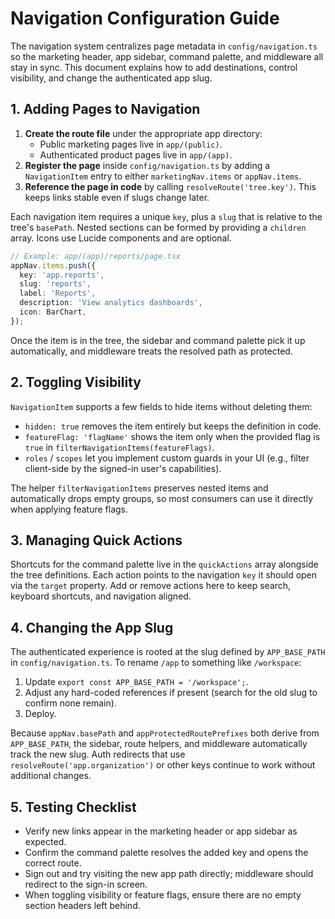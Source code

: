 # Navigation Configuration Guide

The navigation system centralizes page metadata in `config/navigation.ts` so the marketing header, app sidebar, command palette, and middleware all stay in sync. This document explains how to add destinations, control visibility, and change the authenticated app slug.

## 1. Adding Pages to Navigation

1. **Create the route file** under the appropriate app directory:
   - Public marketing pages live in `app/(public)`.
   - Authenticated product pages live in `app/(app)`.
2. **Register the page** inside `config/navigation.ts` by adding a `NavigationItem` entry to either `marketingNav.items` or `appNav.items`.
3. **Reference the page in code** by calling `resolveRoute('tree.key')`. This keeps links stable even if slugs change later.

Each navigation item requires a unique `key`, plus a `slug` that is relative to the tree's `basePath`. Nested sections can be formed by providing a `children` array. Icons use Lucide components and are optional.

```ts
// Example: app/(app)/reports/page.tsx
appNav.items.push({
  key: 'app.reports',
  slug: 'reports',
  label: 'Reports',
  description: 'View analytics dashboards',
  icon: BarChart,
});
```

Once the item is in the tree, the sidebar and command palette pick it up automatically, and middleware treats the resolved path as protected.

## 2. Toggling Visibility

`NavigationItem` supports a few fields to hide items without deleting them:

- `hidden: true` removes the item entirely but keeps the definition in code.
- `featureFlag: 'flagName'` shows the item only when the provided flag is `true` in `filterNavigationItems(featureFlags)`.
- `roles` / `scopes` let you implement custom guards in your UI (e.g., filter client-side by the signed-in user's capabilities).

The helper `filterNavigationItems` preserves nested items and automatically drops empty groups, so most consumers can use it directly when applying feature flags.

## 3. Managing Quick Actions

Shortcuts for the command palette live in the `quickActions` array alongside the tree definitions. Each action points to the navigation `key` it should open via the `target` property. Add or remove actions here to keep search, keyboard shortcuts, and navigation aligned.

## 4. Changing the App Slug

The authenticated experience is rooted at the slug defined by `APP_BASE_PATH` in `config/navigation.ts`. To rename `/app` to something like `/workspace`:

1. Update `export const APP_BASE_PATH = '/workspace';`.
2. Adjust any hard-coded references if present (search for the old slug to confirm none remain).
3. Deploy.

Because `appNav.basePath` and `appProtectedRoutePrefixes` both derive from `APP_BASE_PATH`, the sidebar, route helpers, and middleware automatically track the new slug. Auth redirects that use `resolveRoute('app.organization')` or other keys continue to work without additional changes.

## 5. Testing Checklist

- Verify new links appear in the marketing header or app sidebar as expected.
- Confirm the command palette resolves the added key and opens the correct route.
- Sign out and try visiting the new app path directly; middleware should redirect to the sign-in screen.
- When toggling visibility or feature flags, ensure there are no empty section headers left behind.
